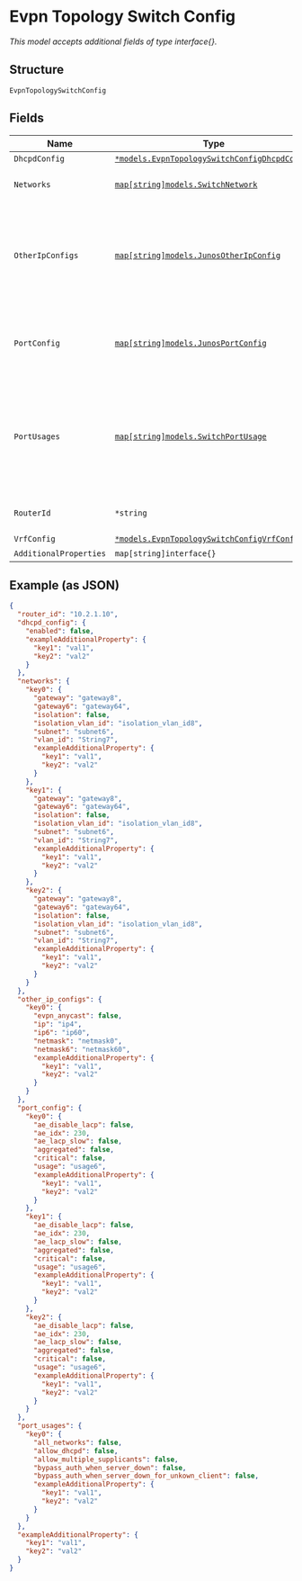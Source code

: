 
# Evpn Topology Switch Config

*This model accepts additional fields of type interface{}.*

## Structure

`EvpnTopologySwitchConfig`

## Fields

| Name | Type | Tags | Description |
|  --- | --- | --- | --- |
| `DhcpdConfig` | [`*models.EvpnTopologySwitchConfigDhcpdConfig`](../../doc/models/evpn-topology-switch-config-dhcpd-config.md) | Optional | - |
| `Networks` | [`map[string]models.SwitchNetwork`](../../doc/models/switch-network.md) | Optional | Property key is network name |
| `OtherIpConfigs` | [`map[string]models.JunosOtherIpConfig`](../../doc/models/junos-other-ip-config.md) | Optional | Additional IP Addresses configured on the switch. Property key is the port network name |
| `PortConfig` | [`map[string]models.JunosPortConfig`](../../doc/models/junos-port-config.md) | Optional | Property key is the port name or range (e.g. "ge-0/0/0-10") |
| `PortUsages` | [`map[string]models.SwitchPortUsage`](../../doc/models/switch-port-usage.md) | Optional | Property key is the port usage name. Defines the profiles of port configuration configured on the switch |
| `RouterId` | `*string` | Optional | Used for OSPF / BGP / EVPN |
| `VrfConfig` | [`*models.EvpnTopologySwitchConfigVrfConfig`](../../doc/models/evpn-topology-switch-config-vrf-config.md) | Optional | - |
| `AdditionalProperties` | `map[string]interface{}` | Optional | - |

## Example (as JSON)

```json
{
  "router_id": "10.2.1.10",
  "dhcpd_config": {
    "enabled": false,
    "exampleAdditionalProperty": {
      "key1": "val1",
      "key2": "val2"
    }
  },
  "networks": {
    "key0": {
      "gateway": "gateway8",
      "gateway6": "gateway64",
      "isolation": false,
      "isolation_vlan_id": "isolation_vlan_id8",
      "subnet": "subnet6",
      "vlan_id": "String7",
      "exampleAdditionalProperty": {
        "key1": "val1",
        "key2": "val2"
      }
    },
    "key1": {
      "gateway": "gateway8",
      "gateway6": "gateway64",
      "isolation": false,
      "isolation_vlan_id": "isolation_vlan_id8",
      "subnet": "subnet6",
      "vlan_id": "String7",
      "exampleAdditionalProperty": {
        "key1": "val1",
        "key2": "val2"
      }
    },
    "key2": {
      "gateway": "gateway8",
      "gateway6": "gateway64",
      "isolation": false,
      "isolation_vlan_id": "isolation_vlan_id8",
      "subnet": "subnet6",
      "vlan_id": "String7",
      "exampleAdditionalProperty": {
        "key1": "val1",
        "key2": "val2"
      }
    }
  },
  "other_ip_configs": {
    "key0": {
      "evpn_anycast": false,
      "ip": "ip4",
      "ip6": "ip60",
      "netmask": "netmask0",
      "netmask6": "netmask60",
      "exampleAdditionalProperty": {
        "key1": "val1",
        "key2": "val2"
      }
    }
  },
  "port_config": {
    "key0": {
      "ae_disable_lacp": false,
      "ae_idx": 230,
      "ae_lacp_slow": false,
      "aggregated": false,
      "critical": false,
      "usage": "usage6",
      "exampleAdditionalProperty": {
        "key1": "val1",
        "key2": "val2"
      }
    },
    "key1": {
      "ae_disable_lacp": false,
      "ae_idx": 230,
      "ae_lacp_slow": false,
      "aggregated": false,
      "critical": false,
      "usage": "usage6",
      "exampleAdditionalProperty": {
        "key1": "val1",
        "key2": "val2"
      }
    },
    "key2": {
      "ae_disable_lacp": false,
      "ae_idx": 230,
      "ae_lacp_slow": false,
      "aggregated": false,
      "critical": false,
      "usage": "usage6",
      "exampleAdditionalProperty": {
        "key1": "val1",
        "key2": "val2"
      }
    }
  },
  "port_usages": {
    "key0": {
      "all_networks": false,
      "allow_dhcpd": false,
      "allow_multiple_supplicants": false,
      "bypass_auth_when_server_down": false,
      "bypass_auth_when_server_down_for_unkown_client": false,
      "exampleAdditionalProperty": {
        "key1": "val1",
        "key2": "val2"
      }
    }
  },
  "exampleAdditionalProperty": {
    "key1": "val1",
    "key2": "val2"
  }
}
```

